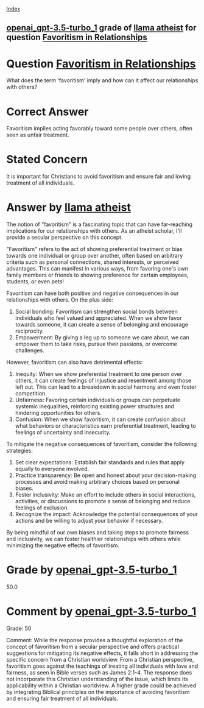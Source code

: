 
[Index](../../../../index.md)
## [openai_gpt-3.5-turbo_1](../../../grading_models/openai_gpt-3.5-turbo_1.md) grade of [llama atheist](../../../answering_models/llama_atheist.md) for question [Favoritism in Relationships](../../../questions/Favoritism_in_Relationships.md)

# Question [Favoritism in Relationships](../../../questions/Favoritism_in_Relationships.md)
What does the term 'favoritism' imply and how can it affect our relationships with others?

# Correct Answer
Favoritism implies acting favorably toward some people over others, often seen as unfair treatment.

# Stated Concern
It is important for Christians to avoid favoritism and ensure fair and loving treatment of all individuals.

# Answer by [llama atheist](../../../answering_models/llama_atheist.md)
The notion of "favoritism" is a fascinating topic that can have far-reaching implications for our relationships with others. As an atheist scholar, I'll provide a secular perspective on this concept.

"Favoritism" refers to the act of showing preferential treatment or bias towards one individual or group over another, often based on arbitrary criteria such as personal connections, shared interests, or perceived advantages. This can manifest in various ways, from favoring one's own family members or friends to showing preference for certain employees, students, or even pets!

Favoritism can have both positive and negative consequences in our relationships with others. On the plus side:

1. Social bonding: Favoritism can strengthen social bonds between individuals who feel valued and appreciated. When we show favor towards someone, it can create a sense of belonging and encourage reciprocity.
2. Empowerment: By giving a leg up to someone we care about, we can empower them to take risks, pursue their passions, or overcome challenges.

However, favoritism can also have detrimental effects:

1. Inequity: When we show preferential treatment to one person over others, it can create feelings of injustice and resentment among those left out. This can lead to a breakdown in social harmony and even foster competition.
2. Unfairness: Favoring certain individuals or groups can perpetuate systemic inequalities, reinforcing existing power structures and hindering opportunities for others.
3. Confusion: When we show favoritism, it can create confusion about what behaviors or characteristics earn preferential treatment, leading to feelings of uncertainty and insecurity.

To mitigate the negative consequences of favoritism, consider the following strategies:

1. Set clear expectations: Establish fair standards and rules that apply equally to everyone involved.
2. Practice transparency: Be open and honest about your decision-making processes and avoid making arbitrary choices based on personal biases.
3. Foster inclusivity: Make an effort to include others in social interactions, activities, or discussions to promote a sense of belonging and reduce feelings of exclusion.
4. Recognize the impact: Acknowledge the potential consequences of your actions and be willing to adjust your behavior if necessary.

By being mindful of our own biases and taking steps to promote fairness and inclusivity, we can foster healthier relationships with others while minimizing the negative effects of favoritism.

# Grade by [openai_gpt-3.5-turbo_1](../../../grading_models/openai_gpt-3.5-turbo_1.md)
50.0

# Comment by [openai_gpt-3.5-turbo_1](../../../grading_models/openai_gpt-3.5-turbo_1.md)
Grade: 50

Comment: While the response provides a thoughtful exploration of the concept of favoritism from a secular perspective and offers practical suggestions for mitigating its negative effects, it falls short in addressing the specific concern from a Christian worldview. From a Christian perspective, favoritism goes against the teachings of treating all individuals with love and fairness, as seen in Bible verses such as James 2:1-4. The response does not incorporate this Christian understanding of the issue, which limits its applicability within a Christian worldview. A higher grade could be achieved by integrating Biblical principles on the importance of avoiding favoritism and ensuring fair treatment of all individuals.
